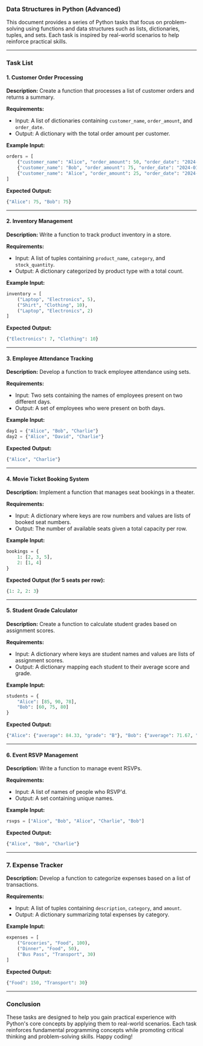 ### Data Structures in Python (Advanced)

This document provides a series of Python tasks that focus on problem-solving using functions and data structures such as lists, dictionaries, tuples, and sets. Each task is inspired by real-world scenarios to help reinforce practical skills.

---

### Task List

#### 1. **Customer Order Processing**
**Description:** Create a function that processes a list of customer orders and returns a summary.

**Requirements:**
- Input: A list of dictionaries containing `customer_name`, `order_amount`, and `order_date`.
- Output: A dictionary with the total order amount per customer.

**Example Input:**
```python
orders = [
    {"customer_name": "Alice", "order_amount": 50, "order_date": "2024-01-01"},
    {"customer_name": "Bob", "order_amount": 75, "order_date": "2024-01-02"},
    {"customer_name": "Alice", "order_amount": 25, "order_date": "2024-01-03"}
]
```

**Expected Output:**
```python
{"Alice": 75, "Bob": 75}
```

---

#### 2. **Inventory Management**
**Description:** Write a function to track product inventory in a store.

**Requirements:**
- Input: A list of tuples containing `product_name`, `category`, and `stock_quantity`.
- Output: A dictionary categorized by product type with a total count.

**Example Input:**
```python
inventory = [
    ("Laptop", "Electronics", 5),
    ("Shirt", "Clothing", 10),
    ("Laptop", "Electronics", 2)
]
```

**Expected Output:**
```python
{"Electronics": 7, "Clothing": 10}
```

---

#### 3. **Employee Attendance Tracking**
**Description:** Develop a function to track employee attendance using sets.

**Requirements:**
- Input: Two sets containing the names of employees present on two different days.
- Output: A set of employees who were present on both days.

**Example Input:**
```python
day1 = {"Alice", "Bob", "Charlie"}
day2 = {"Alice", "David", "Charlie"}
```

**Expected Output:**
```python
{"Alice", "Charlie"}
```

---

#### 4. **Movie Ticket Booking System**
**Description:** Implement a function that manages seat bookings in a theater.

**Requirements:**
- Input: A dictionary where keys are row numbers and values are lists of booked seat numbers.
- Output: The number of available seats given a total capacity per row.

**Example Input:**
```python
bookings = {
    1: [2, 3, 5],
    2: [1, 4]
}
```

**Expected Output (for 5 seats per row):**
```python
{1: 2, 2: 3}
```

---

#### 5. **Student Grade Calculator**
**Description:** Create a function to calculate student grades based on assignment scores.

**Requirements:**
- Input: A dictionary where keys are student names and values are lists of assignment scores.
- Output: A dictionary mapping each student to their average score and grade.

**Example Input:**
```python
students = {
    "Alice": [85, 90, 78],
    "Bob": [60, 75, 80]
}
```

**Expected Output:**
```python
{"Alice": {"average": 84.33, "grade": "B"}, "Bob": {"average": 71.67, "grade": "C"}}
```

---

#### 6. **Event RSVP Management**
**Description:** Write a function to manage event RSVPs.

**Requirements:**
- Input: A list of names of people who RSVP'd.
- Output: A set containing unique names.

**Example Input:**
```python
rsvps = ["Alice", "Bob", "Alice", "Charlie", "Bob"]
```

**Expected Output:**
```python
{"Alice", "Bob", "Charlie"}
```

---

### 7. **Expense Tracker**
**Description:** Develop a function to categorize expenses based on a list of transactions.

**Requirements:**
- Input: A list of tuples containing `description`, `category`, and `amount`.
- Output: A dictionary summarizing total expenses by category.

**Example Input:**
```python
expenses = [
    ("Groceries", "Food", 100),
    ("Dinner", "Food", 50),
    ("Bus Pass", "Transport", 30)
]
```

**Expected Output:**
```python
{"Food": 150, "Transport": 30}
```

---

### Conclusion
These tasks are designed to help you gain practical experience with Python's core concepts by applying them to real-world scenarios. Each task reinforces fundamental programming concepts while promoting critical thinking and problem-solving skills. Happy coding!

